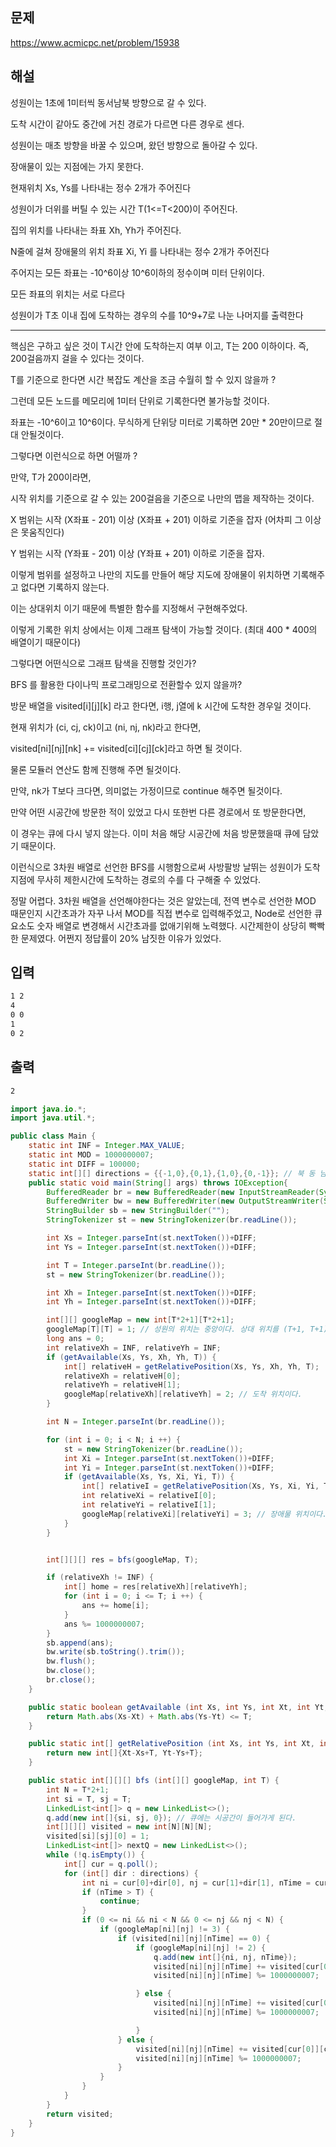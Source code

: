 ## 문제 

https://www.acmicpc.net/problem/15938

## 해설

성원이는 1초에 1미터씩 동서남북 방향으로 갈 수 있다.

도착 시간이 같아도 중간에 거친 경로가 다르면 다른 경우로 센다.

성원이는 매초 방향을 바꿀 수 있으며, 왔던 방향으로 돌아갈 수 있다.

장애물이 있는 지점에는 가지 못한다.

현재위치 Xs, Ys를 나타내는 정수 2개가 주어진다

성원이가 더위를 버틸 수 있는 시간 T(1<=T<200)이 주어진다.

집의 위치를 나타내는 좌표 Xh, Yh가 주어진다.

N줄에 걸쳐 장애물의 위치 좌표 Xi, Yi 를 나타내는 정수 2개가 주어진다

주어지는 모든 좌표는 -10^6이상 10^6이하의 정수이며 미터 단위이다.

모든 좌표의 위치는 서로 다르다

성원이가 T초 이내 집에 도착하는 경우의 수를 10^9+7로 나눈 나머지를 출력한다

-------------

핵심은 구하고 싶은 것이 T시간 안에 도착하는지 여부 이고, T는 200 이하이다. 즉, 200걸음까지 걸을 수 있다는 것이다.

T를 기준으로 한다면 시간 복잡도 계산을 조금 수월히 할 수 있지 않을까 ?

그런데 모든 노드를 메모리에 1미터 단위로 기록한다면 불가능할 것이다.

좌표는 -10^6이고 10^6이다. 무식하게 단위당 미터로 기록하면 20만 * 20만이므로 절대 안될것이다.

그렇다면 이런식으로 하면 어떨까 ?

만약, T가 200이라면, 

시작 위치를 기준으로 갈 수 있는 200걸음을 기준으로 나만의 맵을 제작하는 것이다.

X 범위는 시작 (X좌표 - 201) 이상 (X좌표 + 201) 이하로 기준을 잡자 (어차피 그 이상은 못움직인다)

Y 범위는 시작 (Y좌표 - 201) 이상 (Y좌표 + 201) 이하로 기준을 잡자.

이렇게 범위를 설정하고 나만의 지도를 만들어 해당 지도에 장애물이 위치하면 기록해주고 없다면 기록하지 않는다.

이는 상대위치 이기 때문에 특별한 함수를 지정해서 구현해주었다.

이렇게 기록한 위치 상에서는 이제 그래프 탐색이 가능할 것이다. (최대 400 * 400의 배열이기 때문이다)

그렇다면 어떤식으로 그래프 탐색을 진행할 것인가?

BFS 를 활용한 다이나믹 프로그래밍으로 전환할수 있지 않을까?  

방문 배열을 visited[i][j][k] 라고 한다면, i행, j열에 k 시간에 도착한 경우일 것이다.

현재 위치가 (ci, cj, ck)이고 (ni, nj, nk)라고 한다면,

visited[ni][nj][nk] += visited[ci][cj][ck]라고 하면 될 것이다.

물론 모듈러 연산도 함께 진행해 주면 될것이다.

만약, nk가 T보다 크다면, 의미없는 가정이므로 continue 해주면 될것이다.

만약 어떤 시공간에 방문한 적이 있었고 다시 또한번 다른 경로에서 또 방문한다면, 

이 경우는 큐에 다시 넣지 않는다. 이미 처음 해당 시공간에 처음 방문했을때 큐에 담았기 때문이다.

이런식으로 3차원 배열로 선언한 BFS를 시행함으로써 사방팔방 날뛰는 성원이가 도착 지점에 무사히 제한시간에 도착하는 경로의 수를 다 구해줄 수 있었다.

정말 어렵다. 3차원 배열을 선언해야한다는 것은 알았는데, 전역 변수로 선언한 MOD 때문인지 시간초과가 자꾸 나서 MOD를 직접 변수로 입력해주었고, Node로 선언한 큐 요소도 숫자 배열로 변경해서 시간초과를 없애기위해 노력했다. 시간제한이 상당히 빡빡한 문제였다. 어쩐지 정답률이 20% 남짓한 이유가 있었다.


## 입력
```txt
1 2
4
0 0
1
0 2
```

## 출력
```txt
2
```

```java
import java.io.*;
import java.util.*;

public class Main {
    static int INF = Integer.MAX_VALUE;
    static int MOD = 1000000007;
    static int DIFF = 100000;
    static int[][] directions = {{-1,0},{0,1},{1,0},{0,-1}}; // 북 동 남 서
    public static void main(String[] args) throws IOException{
        BufferedReader br = new BufferedReader(new InputStreamReader(System.in));
        BufferedWriter bw = new BufferedWriter(new OutputStreamWriter(System.out));
        StringBuilder sb = new StringBuilder("");
        StringTokenizer st = new StringTokenizer(br.readLine());

        int Xs = Integer.parseInt(st.nextToken())+DIFF;
        int Ys = Integer.parseInt(st.nextToken())+DIFF;

        int T = Integer.parseInt(br.readLine());
        st = new StringTokenizer(br.readLine());

        int Xh = Integer.parseInt(st.nextToken())+DIFF;
        int Yh = Integer.parseInt(st.nextToken())+DIFF;

        int[][] googleMap = new int[T*2+1][T*2+1];
        googleMap[T][T] = 1; // 성원의 위치는 중앙이다. 상대 위치를 (T+1, T+1)이라고 임의로 지정하자.
        long ans = 0;
        int relativeXh = INF, relativeYh = INF;
        if (getAvailable(Xs, Ys, Xh, Yh, T)) {
            int[] relativeH = getRelativePosition(Xs, Ys, Xh, Yh, T);
            relativeXh = relativeH[0];
            relativeYh = relativeH[1];
            googleMap[relativeXh][relativeYh] = 2; // 도착 위치이다.
        }

        int N = Integer.parseInt(br.readLine());

        for (int i = 0; i < N; i ++) {
            st = new StringTokenizer(br.readLine());
            int Xi = Integer.parseInt(st.nextToken())+DIFF;
            int Yi = Integer.parseInt(st.nextToken())+DIFF;
            if (getAvailable(Xs, Ys, Xi, Yi, T)) {
                int[] relativeI = getRelativePosition(Xs, Ys, Xi, Yi, T);
                int relativeXi = relativeI[0];
                int relativeYi = relativeI[1];
                googleMap[relativeXi][relativeYi] = 3; // 장애물 위치이다.
            }
        }


        int[][][] res = bfs(googleMap, T);

        if (relativeXh != INF) {
            int[] home = res[relativeXh][relativeYh];
            for (int i = 0; i <= T; i ++) {
                ans += home[i];
            }
            ans %= 1000000007;
        }
        sb.append(ans);
        bw.write(sb.toString().trim());
        bw.flush();
        bw.close();
        br.close();
    }

    public static boolean getAvailable (int Xs, int Ys, int Xt, int Yt, int T) {
        return Math.abs(Xs-Xt) + Math.abs(Ys-Yt) <= T;
    }

    public static int[] getRelativePosition (int Xs, int Ys, int Xt, int Yt, int T) {
        return new int[]{Xt-Xs+T, Yt-Ys+T};
    }

    public static int[][][] bfs (int[][] googleMap, int T) {
        int N = T*2+1;
        int si = T, sj = T;
        LinkedList<int[]> q = new LinkedList<>();
        q.add(new int[]{si, sj, 0}); // 큐에는 시공간이 들어가게 된다.
        int[][][] visited = new int[N][N][N];
        visited[si][sj][0] = 1;
        LinkedList<int[]> nextQ = new LinkedList<>();
        while (!q.isEmpty()) {
            int[] cur = q.poll();
            for (int[] dir : directions) {
                int ni = cur[0]+dir[0], nj = cur[1]+dir[1], nTime = cur[2] + 1;
                if (nTime > T) {
                    continue;
                }
                if (0 <= ni && ni < N && 0 <= nj && nj < N) {
                    if (googleMap[ni][nj] != 3) {
                        if (visited[ni][nj][nTime] == 0) {
                            if (googleMap[ni][nj] != 2) {
                                q.add(new int[]{ni, nj, nTime});
                                visited[ni][nj][nTime] += visited[cur[0]][cur[1]][cur[2]];
                                visited[ni][nj][nTime] %= 1000000007;

                            } else {
                                visited[ni][nj][nTime] += visited[cur[0]][cur[1]][cur[2]];
                                visited[ni][nj][nTime] %= 1000000007;

                            }
                        } else {
                            visited[ni][nj][nTime] += visited[cur[0]][cur[1]][cur[2]];
                            visited[ni][nj][nTime] %= 1000000007;
                        }
                    }
                }
            }
        }
        return visited;
    }
}
```